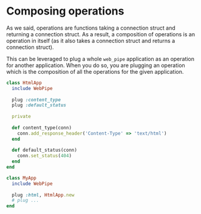 # Composing operations

As we said, operations are functions taking a connection struct and returning a
connection struct. As a result, a composition of operations is an operation in
itself (as it also takes a connection struct and returns a connection struct).

This can be leveraged to plug a whole `web_pipe` application as an operation
for another application. When you do so, you are plugging an operation which is
the composition of all the operations for the given application.

```ruby
class HtmlApp
  include WebPipe
  
  plug :content_type
  plug :default_status
  
  private
  
  def content_type(conn)
    conn.add_response_header('Content-Type' => 'text/html')
  end
  
  def default_status(conn)
    conn.set_status(404)
  end
end

class MyApp
  include WebPipe
  
  plug :html, HtmlApp.new
  # plug ...
end
```
